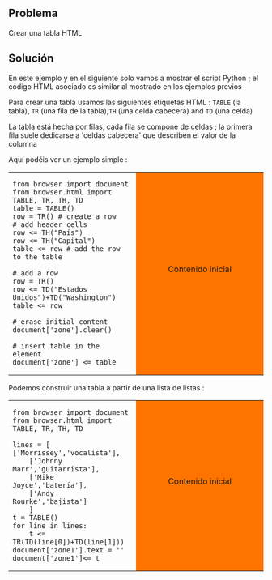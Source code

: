 Problema
--------

Crear una tabla HTML


Solución
--------

En este ejemplo y en el siguiente solo vamos a mostrar el script Python ; el 
código HTML asociado es similar al mostrado en los ejemplos previos

Para crear una tabla usamos las siguientes etiquetas HTML : `TABLE` (la 
tabla), `TR` (una fila de la tabla),`TH` (una celda cabecera) and `TD` (una 
celda)

La tabla está hecha por filas, cada fila se compone de celdas ; la primera 
fila suele dedicarse a 'celdas cabecera' que describen el valor de la columna

Aquí podéis ver un ejemplo simple :

<table width="100%">
<tr>
<td style="width:50%;">

```exec
from browser import document
from browser.html import TABLE, TR, TH, TD
table = TABLE()
row = TR() # create a row
# add header cells
row <= TH("País")
row <= TH("Capital")
table <= row # add the row to the table

# add a row
row = TR()
row <= TD("Estados Unidos")+TD("Washington")
table <= row

# erase initial content
document['zone'].clear()

# insert table in the element
document['zone'] <= table
```

</td>
<td id="zone" style="background-color:#FF7400;text-align:center;">Contenido 
inicial<p>
</td>
</tr>
</table>

Podemos construir una tabla a partir de una lista de listas :

<table width="100%">
<tr>
<td style="width:50%;">

```exec
from browser import document
from browser.html import TABLE, TR, TH, TD

lines = [ ['Morrissey','vocalista'],
    ['Johnny Marr','guitarrista'],
    ['Mike Joyce','batería'],
    ['Andy Rourke','bajista']
    ]
t = TABLE()
for line in lines:
    t <= TR(TD(line[0])+TD(line[1]))
document['zone1'].text = ''
document['zone1']<= t
```

</td>
<td id="zone1" style="background-color:#FF7400;text-align:center;">Contenido 
inicial<p>
</td>
</tr>
</table>
